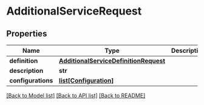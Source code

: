 # AdditionalServiceRequest

## Properties
Name | Type | Description | Notes
------------ | ------------- | ------------- | -------------
**definition** | [**AdditionalServiceDefinitionRequest**](AdditionalServiceDefinitionRequest.md) |  | 
**description** | **str** |  | 
**configurations** | [**list[Configuration]**](Configuration.md) |  | 

[[Back to Model list]](../README.md#documentation-for-models) [[Back to API list]](../README.md#documentation-for-api-endpoints) [[Back to README]](../README.md)


